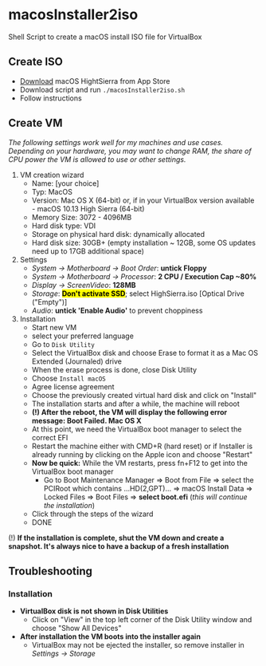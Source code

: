 # macosInstaller2iso

Shell Script to create a macOS install ISO file for VirtualBox

## Create ISO
* [Download](https://itunes.apple.com/de/app/macos-high-sierra/id1246284741) macOS HightSierra from App Store
* Download script and run `./macosInstaller2iso.sh`
* Follow instructions

## Create VM
_The following settings work well for my machines and use cases. Depending on your hardware,
you may want to change RAM, the share of CPU power the VM is allowed to use or other settings._
1. VM creation wizard
    * Name: [your choice]
    * Typ: MacOS
    * Version: Mac OS X (64-bit) or, if in your VirtualBox version available - macOS 10.13 High Sierra (64-bit)
    * Memory Size: 3072 - 4096MB
    * Hard disk type: VDI
    * Storage on physical hard disk: dynamically allocated
    * Hard disk size: 30GB+ (empty installation ~ 12GB, some OS updates need up to 17GB additional space)
2. Settings
    * _System -> Motherboard -> Boot Order_:  **untick Floppy**
    * _System -> Motherboard -> Processor_: **2 CPU / Execution Cap ~80%**
    * _Display -> ScreenVideo_: **128MB**
    * _Storage_: **<mark>Don't activate SSD</mark>**; select HighSierra.iso [Optical Drive ("Empty")]
    * _Audio_: **untick 'Enable Audio'** to prevent choppiness
3. Installation
    * Start new VM
    * select your preferred language
    * Go to `Disk Utility`
    * Select the VirtualBox disk and choose Erase to format it as a Mac OS Extended (Journaled) drive
    * When the erase process is done, close Disk Utility
    * Choose `Install macOS`
    * Agree license agreement
    * Choose the previously created virtual hard disk and click on "Install"
    * The installation starts and after a while, the machine will reboot
    * __(!) After the reboot, the VM will display the following error message: Boot Failed. Mac OS X__
    * At this point, we need the VirtualBox boot manager to select the correct EFI
    * Restart the machine either with CMD+R (hard reset) or if Installer is already running
      by clicking on the Apple icon and choose "Restart"
    * __Now be quick:__ While the VM restarts, press fn+F12 to get into the VirtualBox boot manager
        * Go to Boot Maintenance Manager => Boot from File => select the PCIRoot which contains ...HD(2,GPT)... =>
          macOS Install Data => Locked Files => Boot Files => __select boot.efi__ 
          (_this will continue the installation_)
    * Click through the steps of the wizard
    * DONE

(!) **If the installation is complete, shut the VM down and create a snapshot.
It's always nice to have a backup of a fresh installation**

## Troubleshooting
### Installation
* **VirtualBox disk is not shown in Disk Utilities**
    * Click on "View" in the top left corner of the Disk Utility window and choose "Show All Devices"
* **After installation the VM boots into the installer again**
    * VirtualBox may not be ejected the installer, so remove installer in _Settings -> Storage_
